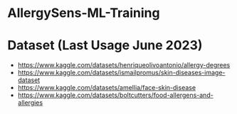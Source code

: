 # AllergySens-ML-Training

# Dataset (Last Usage June 2023)
- https://www.kaggle.com/datasets/henriqueolivoantonio/allergy-degrees
- https://www.kaggle.com/datasets/ismailpromus/skin-diseases-image-dataset
- https://www.kaggle.com/datasets/amellia/face-skin-disease
- https://www.kaggle.com/datasets/boltcutters/food-allergens-and-allergies 
